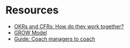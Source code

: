 # Resources

- [OKRs and CFRs: How do they work together?](https://www.whatmatters.com/resources/difference-between-okr-cfr/)
- [GROW Model](https://en.wikipedia.org/wiki/GROW_model)
- [Guide: Coach managers to coach](https://rework.withgoogle.com/guides/managers-coach-managers-to-coach/steps/introduction)


